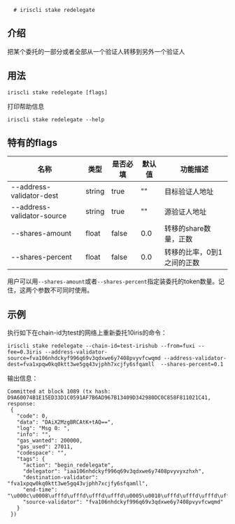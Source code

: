       # iriscli stake redelegate

## 介绍

把某个委托的一部分或者全部从一个验证人转移到另外一个验证人

## 用法

```
iriscli stake redelegate [flags]
```

打印帮助信息
```
iriscli stake redelegate --help
```

## 特有的flags

| 名称                       | 类型   | 是否必填 | 默认值   | 功能描述         |
| -------------------------- | -----  | -------- | -------- | ------------------------------------------------------------------- |
| --address-validator-dest   | string | true     | ""       | 目标验证人地址 |
| --address-validator-source | string | true     | ""       | 源验证人地址 |
| --shares-amount            | float  | false    | 0.0      | 转移的share数量，正数 |
| --shares-percent           | float  | false    | 0.0      | 转移的比率，0到1之间的正数 |

用户可以用`--shares-amount`或者`--shares-percent`指定装委托的token数量。记住，这两个参数不可同时使用。

## 示例

执行如下在chain-id为test的网络上重新委托10iris的命令：

```
iriscli stake redelegate --chain-id=test-irishub --from=fuxi --fee=0.3iris --address-validator-source=fva106nhdckyf996q69v3qdxwe6y7408pvyvfcwqmd --address-validator-dest=fva1xpqw0kq0ktt3we5gq43vjphh7xcjfy6sfqamll  --shares-percent=0.1
```
输出信息：
```$xslt
Committed at block 1089 (tx hash: D9A60074B1E15ED33D1C0591AF7B6AD967B13409D342980DC0C858F811021C41, response:
 {
   "code": 0,
   "data": "DAiX2MzgBRCAtK+tAQ==",
   "log": "Msg 0: ",
   "info": "",
   "gas_wanted": 200000,
   "gas_used": 27011,
   "codespace": "",
   "tags": {
     "action": "begin_redelegate",
     "delegator": "iaa106nhdckyf996q69v3qdxwe6y7408pvyvyxzhxh",
     "destination-validator": "fva1xpqw0kq0ktt3we5gq43vjphh7xcjfy6sfqamll",
     "end-time": "\u000c\u0008\ufffd\ufffd\ufffd\ufffd\u0005\u0010\ufffd\ufffd\ufffd\ufffd\u0001",
     "source-validator": "fva106nhdckyf996q69v3qdxwe6y7408pvyvfcwqmd"
   }
 })
```